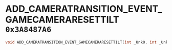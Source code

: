 # ADD_CAMERATRANSITION_EVENT_GAMECAMERARESETTILT `0x3A8487A6`

```cpp
void ADD_CAMERATRANSITION_EVENT_GAMECAMERARESETTILT(int _Unk0, int _Unk1, int _Unk2);
```